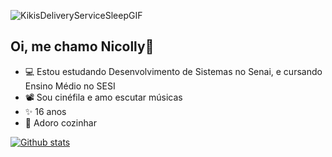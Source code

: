 ![KikisDeliveryServiceSleepGIF](https://github.com/user-attachments/assets/c3915de0-170a-4c1f-9d93-ec55074c72f5)
## Oi, me chamo Nicolly👋

- 💻 Estou estudando Desenvolvimento de Sistemas no Senai, e cursando Ensino Médio no SESI
- 📽️ Sou cinéfila e amo escutar músicas
- ✨ 16 anos
- 🍳 Adoro cozinhar
  
[![Github stats](https://github-readme-stats.vercel.app/api?username=nicollycruzbarbosa&show_icons=true&theme=radical)](https://github.com/anuraghazra/github-readme-stats)
